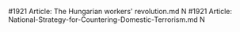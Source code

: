 #1921
Article: The Hungarian workers' revolution.md N
#1921
Article: National-Strategy-for-Countering-Domestic-Terrorism.md N
